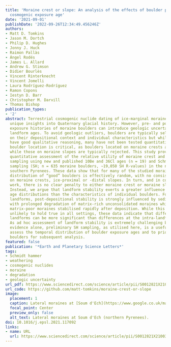 ```yaml
---
title: 'Moraine crest or slope: An analysis of the effects of boulder position on
  cosmogenic exposure age'
date: '2021-09-01'
publishDate: '2022-09-26T12:34:49.456246Z'
authors:
- Matt D. Tomkins
- Jason M. Dortch
- Philip D. Hughes
- Jonny J. Huck
- Raimon Pallàs
- Ángel Rodés
- James L. Allard
- Andrew G. Stimson
- Didier Bourlès
- Vincent Rinterknecht
- Vincent Jomelli
- Laura Rodríguez-Rodríguez
- Ramon Copons
- Iestyn D. Barr
- Christopher M. Darvill
- Thomas Bishop
publication_types:
- '2'
abstract: Terrestrial cosmogenic nuclide dating of ice-marginal moraines can provide
  unique insights into Quaternary glacial history. However, pre- and post-depositional
  exposure histories of moraine boulders can introduce geologic uncertainty to numerical
  landform ages. To avoid geologic outliers, boulders are typically selected based
  on their depositional context and individual characteristics but while these criteria
  have good qualitative reasoning, many have not been tested quantitatively. Of these,
  boulder location is critical, as boulders located on moraine crests are prioritised,
  while those on moraine slopes are typically rejected. This study provides the first
  quantitative assessment of the relative utility of moraine crest and moraine slope
  sampling using new and published 10Be and 36Cl ages (n = 19) and Schmidt hammer
  sampling (SH; n = 635 moraine boulders, ∼19,050 SH R-values) in the northern and
  southern Pyrenees. These data show that for many of the studied moraines, the spatial
  distribution of “good” boulders is effectively random, with no consistent clustering
  on moraine crests, ice-proximal or -distal slopes. In turn, and in contrast to prior
  work, there is no clear penalty to either moraine crest or moraine slope sampling.
  Instead, we argue that landform stability exerts a greater influence on exposure
  age distributions than the characteristics of individual boulders. For the studied
  landforms, post-depositional stability is strongly influenced by sedimentology,
  with prolonged degradation of matrix-rich unconsolidated moraines while boulder-rich,
  matrix-poor moraines stabilised rapidly after deposition. While this pattern is
  unlikely to hold true in all settings, these data indicate that differences between
  landforms can be more significant than differences at the intra-landform scale.
  As ad hoc assessment of landform stability is extremely challenging based on geomorphological
  evidence alone, preliminary SH sampling, as utilised here, is a useful method to
  assess the temporal distribution of boulder exposure ages and to prioritise individual
  boulders for subsequent analysis.
featured: false
publication: '*Earth and Planetary Science Letters*'
tags:
- Schmidt hammer
- weathering
- cosmogenic nuclides
- moraine
- degradation
- geologic uncertainty
url_pdf: https://www.sciencedirect.com/science/article/pii/S0012821X21003472
url_code: https://github.com/matt-tomkins/moraine-crest-or-slope
image:
  placement: 1
  caption: Lateral moraines at [Soum d'Ech](https://www.google.co.uk/maps/@43.0861787,-0.0854136,426m/data=!3m1!1e3)
  focal_point: Center
  preview_only: false
  alt_text: Lateral moraines at Soum d'Ech (northern Pyrenees).
doi: 10.1016/j.epsl.2021.117092
links:
- name: URL
  url: https://www.sciencedirect.com/science/article/pii/S0012821X21003472
---
```



